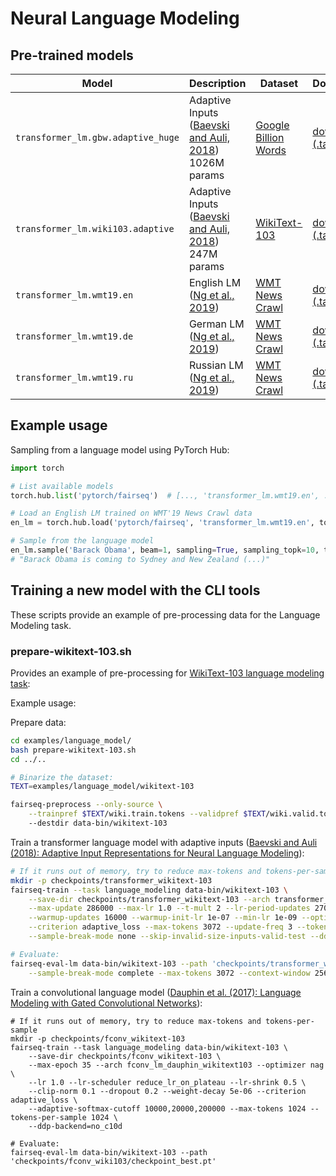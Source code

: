 # Neural Language Modeling

## Pre-trained models

Model | Description | Dataset | Download
---|---|---|---
`transformer_lm.gbw.adaptive_huge` | Adaptive Inputs <br> ([Baevski and Auli, 2018](https://arxiv.org/abs/1809.10853)) <br> 1026M params | [Google Billion Words](https://github.com/ciprian-chelba/1-billion-word-language-modeling-benchmark) | [download (.tar.bz2)](https://dl.fbaipublicfiles.com/fairseq/models/lm/adaptive_lm_gbw_huge.tar.bz2)
`transformer_lm.wiki103.adaptive` | Adaptive Inputs <br> ([Baevski and Auli, 2018](https://arxiv.org/abs/1809.10853)) <br> 247M params | [WikiText-103](https://einstein.ai/research/the-wikitext-long-term-dependency-language-modeling-dataset) | [download (.tar.bz2)](https://dl.fbaipublicfiles.com/fairseq/models/lm/adaptive_lm_wiki103.tar.bz2)
`transformer_lm.wmt19.en` | English LM <br> ([Ng et al., 2019](https://arxiv.org/abs/1907.06616)) | [WMT News Crawl](http://data.statmt.org/news-crawl/) | [download (.tar.gz)](https://dl.fbaipublicfiles.com/fairseq/models/lm/wmt19.en.tar.gz)
`transformer_lm.wmt19.de` | German LM <br> ([Ng et al., 2019](https://arxiv.org/abs/1907.06616)) | [WMT News Crawl](http://data.statmt.org/news-crawl/) | [download (.tar.gz)](https://dl.fbaipublicfiles.com/fairseq/models/lm/wmt19.de.tar.gz)
`transformer_lm.wmt19.ru` | Russian LM <br> ([Ng et al., 2019](https://arxiv.org/abs/1907.06616)) | [WMT News Crawl](http://data.statmt.org/news-crawl/) | [download (.tar.gz)](https://dl.fbaipublicfiles.com/fairseq/models/lm/wmt19.ru.tar.gz)

## Example usage

Sampling from a language model using PyTorch Hub:
```python
import torch

# List available models
torch.hub.list('pytorch/fairseq')  # [..., 'transformer_lm.wmt19.en', ...]

# Load an English LM trained on WMT'19 News Crawl data
en_lm = torch.hub.load('pytorch/fairseq', 'transformer_lm.wmt19.en', tokenizer='moses', bpe='fastbpe')

# Sample from the language model
en_lm.sample('Barack Obama', beam=1, sampling=True, sampling_topk=10, temperature=0.8)
# "Barack Obama is coming to Sydney and New Zealand (...)"
```

## Training a new model with the CLI tools

These scripts provide an example of pre-processing data for the Language Modeling task.

### prepare-wikitext-103.sh

Provides an example of pre-processing for [WikiText-103 language modeling task](https://www.salesforce.com/products/einstein/ai-research/the-wikitext-dependency-language-modeling-dataset/):

Example usage:

Prepare data:
```bash
cd examples/language_model/
bash prepare-wikitext-103.sh
cd ../..

# Binarize the dataset:
TEXT=examples/language_model/wikitext-103

fairseq-preprocess --only-source \
    --trainpref $TEXT/wiki.train.tokens --validpref $TEXT/wiki.valid.tokens --testpref $TEXT/wiki.test.tokens \ 
    --destdir data-bin/wikitext-103
```

Train a transformer language model with adaptive inputs ([Baevski and Auli (2018): Adaptive Input Representations for Neural Language Modeling](transformer_lm/README.md)):
```bash
# If it runs out of memory, try to reduce max-tokens and tokens-per-sample
mkdir -p checkpoints/transformer_wikitext-103
fairseq-train --task language_modeling data-bin/wikitext-103 \
    --save-dir checkpoints/transformer_wikitext-103 --arch transformer_lm_wiki103 \
    --max-update 286000 --max-lr 1.0 --t-mult 2 --lr-period-updates 270000 --lr-scheduler cosine --lr-shrink 0.75 \
    --warmup-updates 16000 --warmup-init-lr 1e-07 --min-lr 1e-09 --optimizer nag --lr 0.0001 --clip-norm 0.1 \
    --criterion adaptive_loss --max-tokens 3072 --update-freq 3 --tokens-per-sample 3072 --seed 1 \
    --sample-break-mode none --skip-invalid-size-inputs-valid-test --ddp-backend=no_c10d

# Evaluate:
fairseq-eval-lm data-bin/wikitext-103 --path 'checkpoints/transformer_wiki103/checkpoint_best.pt' \
    --sample-break-mode complete --max-tokens 3072 --context-window 2560 --softmax-batch 1024
```

Train a convolutional language model ([Dauphin et al. (2017): Language Modeling with Gated Convolutional Networks](conv_lm/README.md)):
```
# If it runs out of memory, try to reduce max-tokens and tokens-per-sample
mkdir -p checkpoints/fconv_wikitext-103
fairseq-train --task language_modeling data-bin/wikitext-103 \
    --save-dir checkpoints/fconv_wikitext-103 \
    --max-epoch 35 --arch fconv_lm_dauphin_wikitext103 --optimizer nag \
    --lr 1.0 --lr-scheduler reduce_lr_on_plateau --lr-shrink 0.5 \
    --clip-norm 0.1 --dropout 0.2 --weight-decay 5e-06 --criterion adaptive_loss \
    --adaptive-softmax-cutoff 10000,20000,200000 --max-tokens 1024 --tokens-per-sample 1024 \
    --ddp-backend=no_c10d

# Evaluate:
fairseq-eval-lm data-bin/wikitext-103 --path 'checkpoints/fconv_wiki103/checkpoint_best.pt'
```

